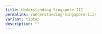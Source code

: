 ```yaml
---
title: Understanding Singapore III
permalink: /understanding-singapore-iii/
variant: tiptap
description: ""
---
```

<p></p>